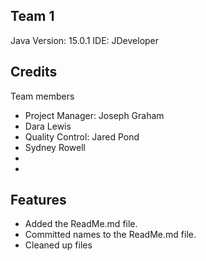 ## Team 1

Java Version: 15.0.1
IDE: JDeveloper

## Credits
Team members 
* Project Manager: Joseph Graham
* Dara Lewis
* Quality Control: Jared Pond
* Sydney Rowell
*
*

## Features

* Added the ReadMe.md file.
* Committed names to the ReadMe.md file.
* Cleaned up files
